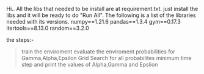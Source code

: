 Hi.. 
All the libs that needed to be install are at requirement.txt. just install the libs and it will be ready to do "Run All".
The following is a list of the libraries needed with its versions.
	numpy==1.21.6
	pandas==1.3.4
	gym==0.17.3
	itertools==8.13.0
	random==3.2.0

the steps:-
>train the enviroment
>evaluate the enviroment
>probabilities for Gamma,Alpha,Epsilon
>Grid Search for all probabilites
>minimum time step and print the values of Alpha,Gamma and Epslion	